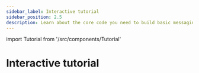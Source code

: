 ```yaml
---
sidebar_label: Interactive tutorial
sidebar_position: 2.5
description: Learn about the core code you need to build basic messaging with XMTP. This interactive tutorial makes real-time calls to the XMTP dev network.
---
```


import Tutorial from '/src/components/Tutorial'

<Tutorial />

# Interactive tutorial

<Tutorial />
